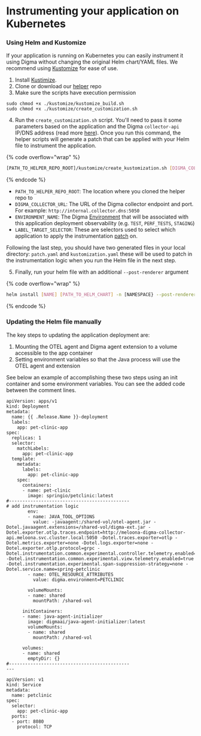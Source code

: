 # Instrumenting your application on Kubernetes

### Using Helm and Kustomize

If your application is running on Kubernetes you can easily instrument it using Digma without changing the original Helm chart/YAML files. We recommend using [Kustomize](https://kustomize.io/) for ease of use.

1. Install [Kustimize](https://kubectl.docs.kubernetes.io/installation/kustomize/).&#x20;
2. Clone or download our [helper](https://github.com/digma-ai/digma-helm-helper) repo&#x20;
3. Make sure the scripts have execution permission

```
sudo chmod +x ./kustomize/kustomize_build.sh
sudo chmod +x ./kustomize/create_customization.sh
```

4. Run the `create_customization.sh` script. You'll need to pass it some parameters based on the application and the Digma `collector-api` IP/DNS address (read more [here](../../installation/central-on-prem-install.md)). Once you run this command, the helper scripts will generate a patch that can be applied with your Helm file to instrument the application. &#x20;

{% code overflow="wrap" %}
```bash
[PATH_TO_HELPER_REPO_ROOT]/kustomize/create_kustomization.sh [DIGMA_COLLECTOR_URL] [SERVICE_NAME] [ENVIRONMENT_NAME] [LABEL_TARGET_SELECTOR]
```
{% endcode %}

* `PATH_TO_HELPER_REPO_ROOT`: The location where you cloned the helper repo to
* `DIGMA_COLLECTOR_URL`: The URL of the Digma collector endpoint and port. For example: `http://internal.collector.dns:5050`
* `ENVIRONMENT_NAME`: The Digma [Environment](../../digma-core-concepts/environments.md) that will be associated with this application deployment observability (e.g. `TEST`, `PERF_TESTS`, `STAGING`)
* `LABEL_TARGET_SELECTOR`: These are selectors used to select which application to apply the instrumentation [patch](https://kubectl.docs.kubernetes.io/references/kustomize/kustomization/patches/) on.&#x20;

Following the last step, you should have two generated files in your local directory: `patch.yaml` and `kustomization.yaml` these will be used to patch in the instrumentation logic when you run the Helm file in the next step.

5. Finally, run your helm file with an additional `--post-renderer` argument

{% code overflow="wrap" %}
```bash
helm install [NAME] [PATH_TO_HELM_CHART] -n [NAMESPACE} --post-renderer [PATH_TO_HELPER_REPO_ROOT]/kustomize/kustomize_build.sh 
```
{% endcode %}

### Updating the Helm file manually

The key steps to updating the application deployment are:

1. Mounting the OTEL agent and Digma agent extension to a volume accessible to the app container
2. Setting environment variables so that the Java process will use the OTEL agent and extension

See below an example of accomplishing these two steps using an init container and some environment variables. You can see the added code between the comment lines.

```
apiVersion: apps/v1
kind: Deployment
metadata:
  name: {{ .Release.Name }}-deployment
  labels:
    app: pet-clinic-app
spec:
  replicas: 1
  selector:
    matchLabels:
      app: pet-clinic-app
  template:
    metadata:
      labels:
        app: pet-clinic-app
    spec:
      containers:
      - name: pet-clinic
        image: springio/petclinic:latest
#--------------------------------------------- 
# add instrumentation logic
        env:
        - name: JAVA_TOOL_OPTIONS 
          value: -javaagent:/shared-vol/otel-agent.jar -Dotel.javaagent.extensions=/shared-vol/digma-ext.jar -Dotel.exporter.otlp.traces.endpoint=http://meloona-digma-collector-api.meloona.svc.cluster.local:5050 -Dotel.traces.exporter=otlp -Dotel.metrics.exporter=none -Dotel.logs.exporter=none -Dotel.exporter.otlp.protocol=grpc -Dotel.instrumentation.common.experimental.controller.telemetry.enabled=true -Dotel.instrumentation.common.experimental.view.telemetry.enabled=true -Dotel.instrumentation.experimental.span-suppression-strategy=none -Dotel.service.name=spring-petclinic
        - name: OTEL_RESOURCE_ATTRIBUTES
          value: digma.environment=PETCLINIC

        volumeMounts:
        - name: shared
          mountPath: /shared-vol

      initContainers:
      - name: java-agent-initializer
        image: digmaai/java-agent-initializer:latest
        volumeMounts:
        - name: shared
          mountPath: /shared-vol

      volumes:
      - name: shared
        emptyDir: {}
#--------------------------------------------- 
---

apiVersion: v1
kind: Service
metadata:
  name: petclinic
spec:
  selector:
    app: pet-clinic-app
  ports:
  - port: 8080
    protocol: TCP
```
